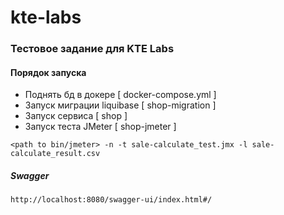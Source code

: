 # kte-labs
### Тестовое задание для KTE Labs

#### Порядок запуска
* Поднять бд в докере [ docker-compose.yml ]
* Запуск миграции liquibase [ shop-migration ]
* Запуск сервиса [ shop ]
* Запуск теста JMeter [ shop-jmeter ]
```
<path to bin/jmeter> -n -t sale-calculate_test.jmx -l sale-calculate_result.csv
```
##### Swagger
`
http://localhost:8080/swagger-ui/index.html#/
`
